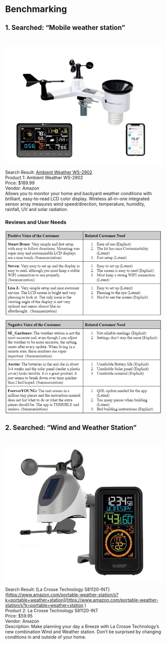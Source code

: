 # Benchmarking

## 1. Searched: “Mobile weather station”
<br>

![image caption](Product_1.png)


Search Result: [Ambient Weather WS-2902](https://www.amazon.com/portable-weather-station/s?k=portable+weather+station)
<br>
Product 1: Ambient Weather WS-2902
<br>
Price: $189.99
<br>
Vendor: Amazon
<br>
Allows you to monitor your home and backyard weather conditions with brilliant, easy-to-read LCD color display. Wireless all-in-one integrated sensor array measures wind speed/direction, temperature, humidity, rainfall, UV and solar radiation.

### Reviews and User Needs

![image catption](Reviews.png)

## 2. Searched: “Wind and Weather Station”
<br>

![image caption](Product_2.png)


Search Result: [La Crosse Technology S81120-INT](https://www.amazon.com/portable-weather-station/s?k=portable+weather+station](https://www.amazon.com/portable-weather-station/s?k=portable+weather+station )
<br>
Product 2: La Crosse Technology S81120-INT
<br>
Price: $59.95
<br>
Vendor: Amazon
<br>
Description: Make planning your day a Breeze with La Crosse Technology’s new combination Wind and Weather station. Don’t be surprised by changing conditions in and outside of your home.

